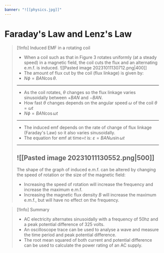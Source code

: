 ```yaml
---
banner: "![[physics.jpg]]"
---
```

# Faraday's Law and Lenz's Law 

> [!Info] Induced EMF in a rotating coil 
> - When a coil such as that in Figure 3 rotates uniformly (at a steady speed) in a magnetic field, the coil cuts the flux and an alternating e.m.f. is induced. 
>  ![[Pasted image 20231011130712.png|400]]
> - The amount of flux cut by the coil (flux linkage) is given by:
> - $N\phi = BAN\cos\theta$. 
> ---
> - As the coil rotates, $\theta$ changes so the flux linkage varies sinusoidally between $+BAN$ and $-BAN$.
> - How fast $\theta$ changes depends on the angular speed $\omega$ of the coil $\theta=\omega t$
> - $N\phi=BAN\cos\omega t$
> ---
> - The induced emf depends on the rate of change of flux linkage (Faraday's Law) so it also varies sinusoidally.
> - The equation for emf at time=$t$ is: $\varepsilon=BAN\omega \sin\omega t$
> ---
>  ![[Pasted image 20231011130552.png|500]]
> ---
>  The shape of the graph of induced e.m.f. can be altered by changing the speed of rotation or the size of the magnetic field: 
>  - Increasing the speed of rotation will increase the frequency and increase the maximum e.m.f. 
>  - Increasing the magnetic flux density $B$ will increase the maximum e.m.f., but will have no effect on the frequency.

> [!Info] Summary 
> - AC electricity alternates sinusoidally with a frequency of 50hz and a peak potential difference of 325 volts.
> - An oscilloscope trace can be used to analyse a wave and measure the time period and peak potential difference.
> - The root mean squared of both current and potential difference can be used to calculate the power rating of an AC supply.
